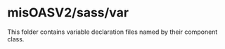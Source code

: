 # misOASV2/sass/var

This folder contains variable declaration files named by their component class.
